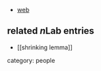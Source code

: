 
* [web](https://matthewhr.wordpress.com/)


## related $n$Lab entries

* [[shrinking lemma]]

category: people